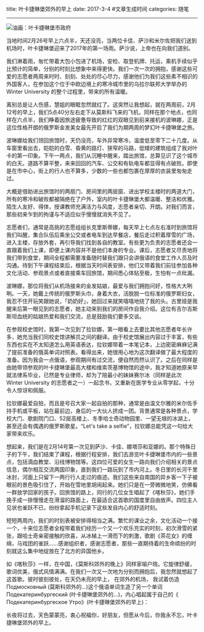 title: 叶卡捷琳堡郊外的早上
date: 2017-3-4  #文章生成时间
categories: 随笔

---

   ![油画：叶卡捷琳堡市政府][1]



当地时间2月26号早上六点半，天还没亮，当两位卡佳、萨沙和米尔佐把我们送到机场时，叶卡捷琳堡迎来了2017年的第一场雨。萨沙说，上帝也在向我们道别。

我们淋着雨，匆忙带着大包小包进了机场，安检、取登机牌、托运，乘机手续似乎比预计的简单，分别的时刻比想象中来得更快。我们一次一次的拥抱，感谢这些可爱的志愿者两周来时时、刻刻、处处的尽心尽力，感谢他们为我们这些素不相识的外国客人，在参加这个位于中欧边境上的寒冷城市里的乌拉尔联邦大学举办的 Winter University 的整个过程里，带来的所有温暖。

离别总是让人伤感，慧姐的眼眶忽然就红了。这突然让我想起，就在两周前，2月12号的早上，我们5点40分左右走下从莫斯科飞来的飞机，同样在那个地点，也同样在六点半，我们睁着因旅途疲惫导致的红红的双眼见到前来接机的波琳娜，正是这位性格开朗的俄罗斯金发美女最先开启了我们为期两周的梦幻叶卡捷琳堡之旅。

波琳娜给我们领回旅馆时，天仍没亮，车外异常寒冷，温度低至零下二十几度。从车窗里看出去，皑皑的白雪、昏黄的路灯、狭窄的马路，低矮的建筑组成了我对叶卡的第一印象。下午一两点，我们从沉睡中醒来，踏出旅馆，总算见识了这个城市的白天。道路不算平整，来来回回的汽车、公交和有轨电车都显得有点破败。即使是在市中心，街上的行人也不算多，少数的一些也都包裹在厚厚的衣装里匆匆走过。

大概是借助进出旅馆时的两扇门、房间里的两层窗、进出学校主楼时的两道大门，所有的寒冷和破败都被隔绝在了户外，室内的叶卡捷琳堡大都温暖、整洁和优雅。陌生人友好、得体，授课教师充满活力与风度，志愿者亲切、开朗。对我们而言，那些初来乍到的拘谨与不适应似乎慢慢就消失不见了。

志愿者们，通常是高挑的志愿组组长克里斯蒂娜，每天早上七点左右准时到旅馆将我们叫醒，集合队伍后乘坐公交或者电车到达早餐店，餐后走过积着厚雪的广场，进入主楼，存放外套，再引导我们找到各自的教室。有些更为负责的志愿者还会一直跟着我们上课，即便上课内容并不是他们本身的专业。课后，志愿者又尽责地将我们带到食堂，期间全程都需要准备随时替我们跟只会讲俄语的食堂工作人员及时沟通。待到下午课程结束后，根据当天时间表安排，他们又带着我们前往参加各种文化活动、参观景点或者直接乘车回旅馆，期间悉心体贴至极，生怕有一点纰漏。

波琳娜，那位将我们从机场接来的金发姑娘，最爱与我们拥抱问好，性格大大咧咧。一天，她戴上传统的俄罗斯头巾，身着大衣，活脱脱一位标准的俄罗斯妇女，我忍不住开玩笑跟她说，「奶奶好」，她回过来就笑嘻嘻地挠了我的头。古里娅是我醒来后第一眼见到的志愿者，她主动来到我们的房间作自我介绍。这位有吉尔吉斯斯坦血统的姑娘热爱和我们交流，总是鼓励我们要多交谈。

在参观校史馆时，我第一次见到了拉钦娜，第一眼看上去要比其他志愿者年长许多，她充当我们同校史馆讲解员之间的翻译。由于校史馆展出内容过于丰富，有些东西也实在不太知道怎么用英语表达，拉钦娜带着一本笔记本，上边密密麻麻记满了提前准备的俄英单词对照表。看得出来，她很用心地为这次翻译做了最大程度的准备。因为我会一点俄语，参观期间有过交流，便自然而然认识了。之后在同样是由她带领参观的叶卡捷琳堡最高大楼和维索茨基博物馆的途中，我才知道她原来早就法律系毕业，已然是专业律师，却为了陪最小的妹妹赛尔冰（同样是此次 Winter University 的志愿者之一）一起念书，又重新在医学专业从零学起，十分令人惊讶和佩服。

拉钦娜最爱自拍，而且是号召大家一起自拍的那种，通常是由温文尔雅的米尔佐手持手机或平板，站在最前边，身后的一大伙人挤成一团。背景通常是各种景点，学校大门、歌剧院门口、52层高楼上、冬季哈士奇动物园里、一望无垠的冰湖上，甚至还会有偶遇的俄罗斯歌星。“Let's take a selfie”，拉钦娜总能凭这一句给大家带来欢乐。

想起来，我们是在2月14号第一次见到萨沙、卡佳、娜塔莎和亚娜的。那个特殊日子的下午，我们结束了课程，根据行程安排，我们去游览叶卡捷琳堡市内的一些景点，包括滴血教堂、沿线博物馆等。这四位可爱的女生一路向我们介绍相关的景点信息，偶尔相互交流两国印象，直到我们一路玩到了市内河上。冬日里的长河千里冰封，河面上只留下一两行行人走过的痕迹。我们这些来自南国的异乡客一下子被眼前的景色吸引住了，开始在雪地里胡闹起来。她们只是在一旁微微地笑，仿佛看一群放学回家的孩子。回旅馆的路上，同行的几位女生唱起了《喀秋莎》，她们手挽手成一排慢慢走在滑溜的路面上，在最适合这首歌的国度里自由放声。四位主人见状也雀跃不已，纷纷拿起手机记录下这些发自内心的舒适时刻。

短短两周内，我们的时刻表被安排得相当之满。繁忙的课业之余，文化活动一个接一个，十来位志愿者全程带着我们经历一个又一个欢乐充实的时刻，初次滑雪的紧张，跟哈士奇亲密接触的欣喜，从冰梯上一滑而下的刺激，歌剧《茶花女》的缠绵，马戏团的雀跃......感谢组织者，感谢志愿者，那些一直期待着的生命缤纷的时刻就这么集中地绽放在了北方的异国他乡。

如《喀秋莎》一样，在中国，《莫斯科郊外的晚上》同样家喻户晓。它旋律舒缓，歌词优美，俄式风情满满。在我们一次又一次地为分别而拥抱后，我忽然就想起了这首歌。彼时彼刻彼处，在天仍未亮的早上， 在郊外的机场， 我试着仿造 Подмосковный  (莫斯科郊外的...)这个俄语单词生造了另一个单词 Подекатеринбургеский (叶卡捷琳堡郊外的...)，内心唱起属于自己的《 Подекатеринбургеское Утро》(叶卡捷琳堡郊外的早上)：

长夜将过去，天色蒙蒙亮，衷心祝福你，好朋友，但愿从今后，你我永不忘，叶卡捷琳堡郊外的早上。



  [1]:https://i.loli.net/2020/02/16/VBueWKhjYAyoZkQ.jpg